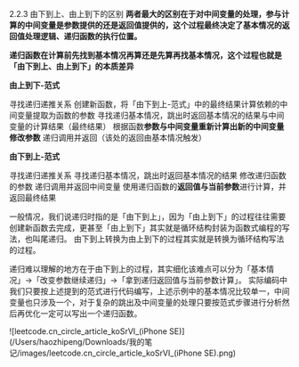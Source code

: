 

2.2.3 由下到上、由上到下的区别
**两者最大的区别在于对中间变量的处理，参与计算的中间变量是参数提供的还是返回值提供的，这个过程最终决定了基本情况的返回值处理逻辑、递归函数的执行位置。**

**递归函数在计算前先找到基本情况再算还是先算再找基本情况，这个过程也就是「由下到上、由上到下」的本质差异**





**由上到下-范式**

寻找递归递推关系
创建新函数，将「由下到上-范式」中的最终结果计算依赖的中间变量提取为函数的参数
寻找递归基本情况，跳出时返回基本情况的结果与中间变量的计算结果（最终结果）
根据函数**参数与中间变量重新计算出新的中间变量**
**修改参数**
递归调用并返回（该处的返回由基本情况触发）

**由下到上-范式**

寻找递归递推关系
寻找递归基本情况，跳出时返回基本情况的结果
修改递归函数的参数
递归调用并返回中间变量
使用递归函数的**返回值与当前参数**进行计算，并返回最终结果



一般情况，我们说递归时指的是「由下到上」，因为「由上到下」的过程往往需要创建新函数去完成，更甚至「由上到下」其实就是循环结构封装为函数式编程的写法，也叫尾递归。
由下到上转换为由上到下的过程其实就是转换为循环结构写法的过程。

递归难以理解的地方在于由下到上的过程，其实细化该难点可以分为「基本情况」->「改变参数继续递归」->「拿到递归返回值与当前参数计算」。
实际编码中我们只要按上述提到的范式进行代码编写，上述示例中的基本情况比较单一，中间变量也只涉及一个，对于复杂的跳出及中间变量的处理只要按范式步骤进行分析然后再优化一定可以写出一个递归函数。





![leetcode.cn_circle_article_koSrVI_(iPhone SE)](/Users/haozhipeng/Downloads/我的笔记/images/leetcode.cn_circle_article_koSrVI_(iPhone SE).png)